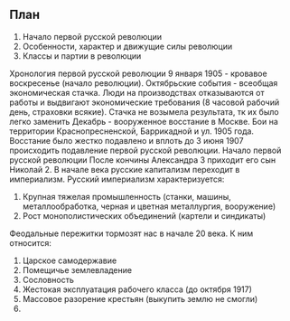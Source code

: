 ## План
1. Начало первой русской революции
2. Особенности, характер и движущие силы революции
3. Классы и партии в революции

Хронология первой русской революции
9 января 1905 - кровавое воскресенье (начало революции).
Октябрьские события - всеобщая экономическая стачка. Люди на производствах отказываются от работы и выдвигают экономические требования (8 часовой рабочий день, страховки всякие). Стачка не возымела результата, тк их было легко заменить
Декабрь - вооруженное восстание в Москве. Бои на территории Краснопресненской, Баррикадной и ул. 1905 года.
Восстание было жестко подавлено и вплоть до 3 июня 1907 происходить подавление первой русской революции. 
Начало первой русской революции
После кончины Александра 3 приходит его сын Николай 2. В начале века русские капитализм переходит в империализм. Русский империализм характеризуется:
1. Крупная тяжелая промышленность (станки, машины, металлообработка, черная и цветная металлургия, вооружение)
2. Рост монополистических объединений (картели и синдикаты)

Феодальные пережитки тормозят нас в начале 20 века. К ним относится:
1. Царское самодержавие
2. Помещичье землевладение
3. Сословность
4. Жестокая эксплуатация рабочего класса (до октября 1917)
5. Массовое разорение крестьян (выкупить землю не смогли)
6. 